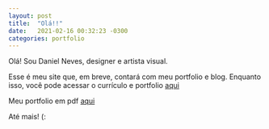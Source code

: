 ```yaml
---
layout: post
title:  "Olá!!"
date:   2021-02-16 00:32:23 -0300
categories: portfolio
---
```


Olá! Sou Daniel Neves, designer e artista visual.

Esse é meu site que, em breve, contará com meu portfolio e blog.
Enquanto isso, você pode acessar o currículo e portfolio [aqui](/cv)

Meu portfolio em pdf [aqui](/files/DanielNevesPortfolio.pdf)

Até mais!
(:
